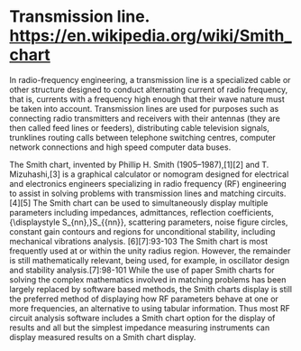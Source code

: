 # Transmission line. https://en.wikipedia.org/wiki/Smith_chart
In radio-frequency engineering, a transmission line is a specialized cable or other structure designed to conduct alternating 
current of radio frequency, that is, currents with a frequency high enough that their wave nature must be taken into account. 
Transmission lines are used for purposes such as connecting radio transmitters and receivers with their antennas (they are then 
called feed lines or feeders), distributing cable television signals, trunklines routing calls between telephone switching centres,
computer network connections and high speed computer data buses.

The Smith chart, invented by Phillip H. Smith (1905–1987),[1][2] and T. Mizuhashi,[3] is a graphical calculator or nomogram 
designed for electrical and electronics engineers specializing in radio frequency (RF) engineering to assist in solving problems 
with transmission lines and matching circuits.[4][5] The Smith chart can be used to simultaneously display multiple parameters 
including impedances, admittances, reflection coefficients, {\displaystyle S_{nn}\,}S_{{nn}}\, scattering parameters, noise 
figure circles, constant gain contours and regions for unconditional stability, including mechanical vibrations analysis.
[6][7]:93-103 The Smith chart is most frequently used at or within the unity radius region. However, the remainder is still 
mathematically relevant, being used, for example, in oscillator design and stability analysis.[7]:98-101 While the use of paper 
Smith charts for solving the complex mathematics involved in matching problems has been largely replaced by software based methods, 
the Smith charts display is still the preferred method of displaying how RF parameters behave at one or more frequencies, 
an alternative to using tabular information. Thus most RF circuit analysis software includes a Smith chart option for the 
display of results and all but the simplest impedance measuring instruments can display measured results on a Smith chart display.
